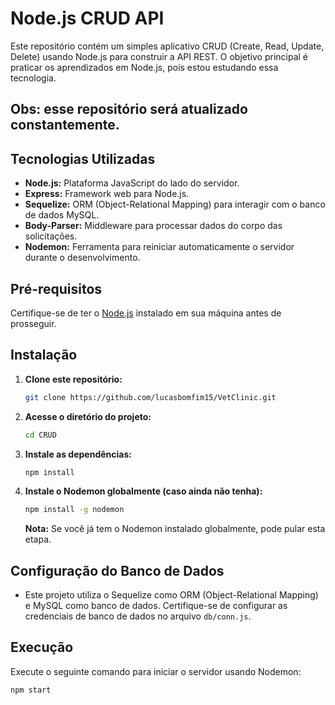 # Node.js CRUD API

Este repositório contém um simples aplicativo CRUD (Create, Read, Update, Delete) usando Node.js para construir a API REST. O objetivo principal é praticar os aprendizados em Node.js, pois estou estudando essa tecnologia.



## Obs: esse repositório será atualizado constantemente.

## Tecnologias Utilizadas

- **Node.js:** Plataforma JavaScript do lado do servidor.
- **Express:** Framework web para Node.js.
- **Sequelize:** ORM (Object-Relational Mapping) para interagir com o banco de dados MySQL.
- **Body-Parser:** Middleware para processar dados do corpo das solicitações.
- **Nodemon:** Ferramenta para reiniciar automaticamente o servidor durante o desenvolvimento.

## Pré-requisitos

Certifique-se de ter o [Node.js](https://nodejs.org/) instalado em sua máquina antes de prosseguir.

## Instalação

1. **Clone este repositório:**

    ```bash
    git clone https://github.com/lucasbomfim15/VetClinic.git
    ```

2. **Acesse o diretório do projeto:**

    ```bash
    cd CRUD
    ```

3. **Instale as dependências:**

    ```bash
    npm install
    ```

4. **Instale o Nodemon globalmente (caso ainda não tenha):**

    ```bash
    npm install -g nodemon
    ```

    **Nota:** Se você já tem o Nodemon instalado globalmente, pode pular esta etapa.

## Configuração do Banco de Dados

- Este projeto utiliza o Sequelize como ORM (Object-Relational Mapping) e MySQL como banco de dados. Certifique-se de configurar as credenciais de banco de dados no arquivo `db/conn.js`.

## Execução

Execute o seguinte comando para iniciar o servidor usando Nodemon:

```bash
npm start
